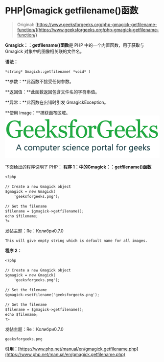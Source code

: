# PHP|Gmagick getfilename()函数

> Original: [https://www.geeksforgeeks.org/php-gmagick-getfilename-function/](https://www.geeksforgeeks.org/php-gmagick-getfilename-function/)

**Gmagick：：getfilename()函数**是 PHP 中的一个内置函数，用于获取与 Gmagick 对象中的图像相关联的文件名。

**语法：**

```
*string* Gmagick::getfilename( *void* )
```

**参数：**此函数不接受任何参数。

**返回值：**此函数返回包含文件名的字符串值。

**异常：**此函数在出错时引发 GmagickException。

**使用 Image：**捕获画布区域。
![](img/07c99ec29e7a50fc3ea91a9d4a8d2f31.png)

下面给出的程序说明了 PHP：
**程序 1：**中的**Gmagick：：getfilename()函数**

```
<?php

// Create a new Gmagick object
$gmagick = new Gmagick(
    'geeksforgeeks.png');

// Get the filename
$filename = $gmagick->getfilename();
echo $filename;  
?>  
```

发帖主题：Re：Колибри0.7.0

```
This will give empty string which is default name for all images.
```

**程序 2：**

```
<?php

// Create a new Gmagick object
$gmagick = new Gmagick(
    'geeksforgeeks.png');

// Set the filename
$gmagick->setfilename('geeksforgeeks.png');

// Get the filename
$filename = $gmagick->getfilename();
echo $filename;  
?>  
```

发帖主题：Re：Колибри0.7.0

```
geeksforgeeks.png
```

**引用：**[https://www.php.net/manual/en/gmagick.getfilename.php](https://www.php.net/manual/en/gmagick.getfilename.php)